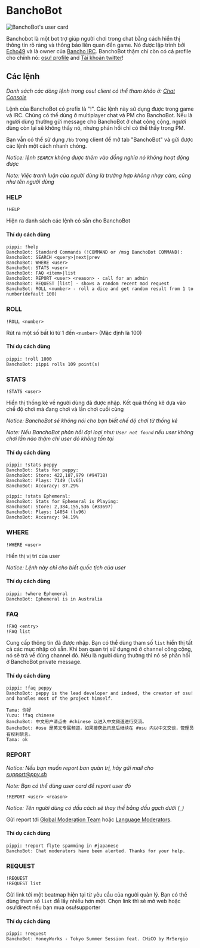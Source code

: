 # BanchoBot

![BanchoBot's user card](img/BanchoBot.jpg "BanchoBot's user card")

Banchobot là một bot trợ giúp người chơi trong chat bằng cách hiển thị thông tin rõ ràng và thông báo liên quan đến game. Nó được lập trình bởi [Echo49](/users/431) và là owner của [Bancho IRC](/wiki/Internet_Relay_Chat). BanchoBot thậm chí còn có cả profile cho chính nó: [osu! profile](/users/3) and [Tài khoản twitter](https://twitter.com/banchoboat)!

## Các lệnh

*Danh sách các dòng lệnh trong osu! client có thể tham khảo ở: [Chat Console](/wiki/Chat_Console#commands-list)*

Lệnh của BanchoBot có prefix là "!". Các lệnh này sử dụng được trong game và IRC. Chúng có thể dùng ở multiplayer chat và PM cho BanchoBot. Nếu là người dùng thường gửi message cho BanchoBot ở chat công cộng, người dùng còn lại sẽ không thấy nó, nhưng phản hồi chỉ có thể thấy trong PM.

Bạn vẫn có thể sử dụng `/bb` trong client để mở tab "BanchoBot" và gửi được các lệnh một cách nhanh chóng.

*Notice: lệnh `SEARCH` không được thêm vào đồng nghĩa nó không hoạt động được*

*Note: Việc tranh luận của người dùng là trường hợp không nhạy cảm, cũng như tên người dùng*

### HELP

```
!HELP
```

Hiện ra danh sách các lệnh có sẵn cho BanchoBot

#### Thí dụ cách dùng



```
pippi: !help
BanchoBot: Standard Commands (!COMMAND or /msg BanchoBot COMMAND):
BanchoBot: SEARCH <query>|next|prev
BanchoBot: WHERE <user>
BanchoBot: STATS <user>
BanchoBot: FAQ <item>|list
BanchoBot: REPORT <user> <reason> - call for an admin
BanchoBot: REQUEST [list] - shows a random recent mod request
BanchoBot: ROLL <number> - roll a dice and get random result from 1 to number(default 100)
```

### ROLL

```
!ROLL <number>
```

Rút ra một số bất kì từ 1 đến `<number>` (Mặc định là 100)

#### Thí dụ cách dùng

```
pippi: !roll 1000
BanchoBot: pippi rolls 109 point(s)
```

### STATS

```
!STATS <user>
```

Hiển thị thống kê về người dùng đã được nhập. Kết quả thống kê dựa vào chế độ chơi mà đang chơi và lần chơi cuối cùng

*Notice: BanchoBot sẽ không nói cho bạn biết chế độ chơi từ thống kê*

*Note: Nếu BanchoBot phản hồi đại loại như: `User not found` nếu user không chơi lần nào thậm chí user đó không tồn tại*

#### Thí dụ cách dùng

```
pippi: !stats peppy
BanchoBot: Stats for peppy:
BanchoBot: Store: 422,187,979 (#94718)
BanchoBot: Plays: 7149 (lv65)
BanchoBot: Accuracy: 87.29%
```

```
pippi: !stats Ephemeral:
BanchoBot: Stats for Ephemeral is Playing:
BanchoBot: Store: 2,384,155,536 (#33697)
BanchoBot: Plays: 14054 (lv96)
BanchoBot: Accuracy: 94.19%
```

### WHERE

```
!WHERE <user>
```

Hiển thị vị trí của user

*Notice: Lệnh này chỉ cho biết quốc tịch của user*

#### Thí dụ cách dùng

```
pippi: !where Ephemeral
BanchoBot: Ephemeral is in Australia
```

### FAQ

```
!FAQ <entry>
!FAQ list
```

Cung cấp thông tin đã được nhập. Bạn có thể dùng tham số `list` hiển thị tất cả các mục nhập có sẵn. Khi ban quan trị sử dụng nó ở channel công cộng, nó sẽ trả về đúng channel đó. Nếu là người dùng thường thì nó sẽ phản hồi ở BanchoBot private message.

#### Thí dụ cách dùng

```
pippi: !faq peppy
BanchoBot: peppy is the lead developer and indeed, the creator of osu! and handles most of the project himself.
```

```
Tama: 你好
Yuzu: !faq chinese
BanchoBot: 中文用户请点击 #chinese 以进入中文频道进行交流。
BanchoBot: #osu 是英文专属频道，如果接获此讯息后继续在 #osu 内以中文交谈，管理员有权利禁言。
Tama: ok
```

### REPORT

*Notice: Nếu bạn muốn report ban quản trị, hãy gửi mail cho [support@ppy.sh](mailto:support@ppy.sh)*

*Note: Bạn có thể dùng user card để report user đó*

```
!REPORT <user> <reason>
```


*Notice: Tên người dùng có dấu cách sẽ thay thế bằng dấu gạch dưới (`_`)*

Gửi report tới [Global Moderation Team](/wiki/Global_Moderation_Team) hoặc [Language Moderators](/wiki/Language_Moderators).

#### Thí dụ cách dùng

```
pippi: !report flyte spamming in #japanese
BanchoBot: Chat moderators have been alerted. Thanks for your help.
```

### REQUEST

```
!REQUEST
!REQUEST list
```

Gửi link tới một beatmap hiện tại từ yêu cầu của người quản lý. Bạn có thể dùng tham số `list` để lấy nhiều hơn một. Chọn link thì sẽ mở web hoặc osu!direct nếu bạn mua osu!supporter

#### Thí dụ cách dùng

```
pippi: !request
BanchoBot: HoneyWorks - Tokyo Summer Session feat. CHiCO by MrSergio
```